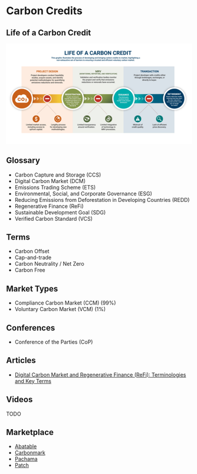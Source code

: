 # Carbon Credits

<!--
https://www.gov.br/economia/pt-br/assuntos/noticias/2022/maio/governo-federal-edita-decreto-que-cria-mercado-regulado-brasileiro-de-carbono
-->

<!--
# Crypto

https://betacarbon.com
https://mco2token.moss.earth
https://cct.co

# Platforms

https://pond.foundation
https://climateneutral.org
-->

<!--
# Repos

https://github.com/pachama
https://github.com/PLENOearth
https://github.com/securedcarbon
https://github.com/Carbon-Link
https://github.com/carboncredit-tk
-->

<!--
https://moss.earth
https://github.com/moss-earth
https://coinmarketcap.com/currencies/moss-carbon-credit/

https://verra.org

Mercado Voluntario de Carbono (MVC) 1% of the market
Mercado Regulado de Carbono (MRC) 99% of the market (influencia de governo, expira)
-->

## Life of a Carbon Credit

![Carbon Credit Lifecycle Infographic Scale](/assets/images/carbon/carbon-credit-lifecycle-infographic-scaled.jpg)

## Glossary

- Carbon Capture and Storage (CCS)
- Digital Carbon Market (DCM)
- Emissions Trading Scheme (ETS)
- Environmental, Social, and Corporate Governance (ESG)
- Reducing Emissions from Deforestation in Developing Countries (REDD)
- Regenerative Finance (ReFi)
- Sustainable Development Goal (SDG)
- Verified Carbon Standard (VCS)

<!--
Cédula de Produto Rural Verde (CPR Verde)
Impacto Positivo (Net Positive)
Taskforce on Nature-related Financial Disclosure (TNFD)
Conselho Empresarial Brasileiro para o Desenvolvimento Sustentável (CEBDS)
Nature's Services (Serviços Ambientais)
Crédito de Biodiversidade
Verde Collateral

https://www.bndes.gov.br/wps/portal/site/home/mercado-de-capitais/creditos-de-carbono
-->

## Terms

- Carbon Offset
- Cap-and-trade
- Carbon Neutrality / Net Zero
- Carbon Free

## Market Types

- Compliance Carbon Market (CCM) (99%)
- Voluntary Carbon Market (VCM) (1%)

## Conferences

- Conference of the Parties (CoP)

## Articles

- [Digital Carbon Market and Regenerative Finance (ReFi): Terminologies and Key Terms](https://mentholprotocol.com/blog/digital-carbon-market-terminologies-and-key-terms)

## Videos

TODO

<!--
https://youtube.com/watch?v=AQ93OpCBT-0
https://youtube.com/watch?v=jgzXB-TiQx8
https://youtube.com/watch?v=weX9gqb1M_s
-->

## Marketplace

<!--
https://ethos.org.br
-->

- [Abatable](https://abatable.com)
- [Carbonmark](https://carbonmark.com)
- [Pachama](https://pachama.com)
- [Patch](https://patch.io)
